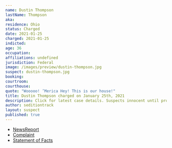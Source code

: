 ```yaml
---
name: Dustin Thompson
lastName: Thompson
aka:
residence: Ohio
status: Charged
date: 2021-01-25
charged: 2021-01-25
indicted:
age: 36
occupation:
affiliations: undefined
jurisdiction: Federal
image: /images/preview/dustin-thompson.jpg
suspect: dustin-thompson.jpg
booking:
courtroom:
courthouse:
quote: "Wooooo! ’Merica Hey! This is our house!"
title: Dustin Thompson charged on January 25th, 2021
description: Click for latest case details. Suspects innocent until proven guilty.
author: seditiontrack
layout: suspect
published: true
---
```

- [NewsReport](https://www.fox19.com/2021/01/26/fbi-more-ohioans-charged-violent-us-capitol-protest/)
- [Complaint](https://www.justice.gov/opa/page/file/1361301/download)
- [Statement of Facts](https://www.justice.gov/opa/page/file/1361301/download)
